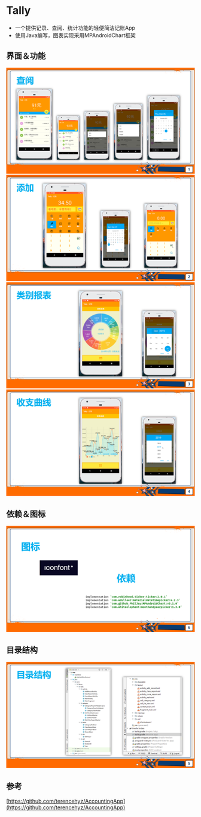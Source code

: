 # Tally

- 一个提供记录、查阅、统计功能的轻便简洁记账App
- 使用Java编写，图表实现采用MPAndroidChart框架

## 界面＆功能

![](./doc/img1.PNG)
![](./doc/img2.PNG)
![](./doc/img3.PNG)
![](./doc/img4.PNG)

## 依赖＆图标

![](./doc/img5.PNG)

## 目录结构

![](./doc/img6.PNG)

## 参考

[https://github.com/terencehyz/AccountingApp](https://github.com/terencehyz/AccountingApp)